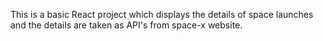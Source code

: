 This is a basic React project which displays the details of space launches and the details are taken as API's from space-x website.
